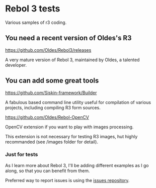 # Rebol 3 tests
Various samples of r3 coding.

## You need a recent version of Oldes's R3 
[https://github.com/Oldes/Rebol3/releases
](https://github.com/Oldes/Rebol3/releases)

A very mature version of Rebol 3, maintained by Oldes, a talented developer.


## You can add some great tools
[https://github.com/Siskin-framework/Builder
](https://github.com/Siskin-framework/Builder)

A fabulous based command line utility useful for compilation of various projects, including compiling R3 form sources.

[https://github.com/Oldes/Rebol-OpenCV
](https://github.com/Oldes/Rebol-OpenCV)

OpenCV extension if you want to play with images processing.

This extension is not necessary for testing R3 images, hut highly recommanded (see /images folder for detail).


### Just for tests 

As I learn more about Rebol 3, I'll be adding different examples as I go along, so that you can benefit from them.


Preferred way to report issues is using the [issues repository](https://github.com/ldci/R3_tests/issues).


